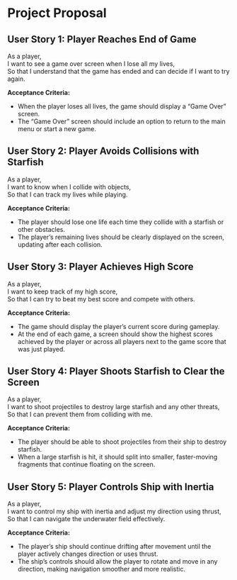 # Project Proposal

## **User Story 1: Player Reaches End of Game**
As a player,  
I want to see a game over screen when I lose all my lives,  
So that I understand that the game has ended and can decide if I want to try again.

**Acceptance Criteria:**  
- When the player loses all lives, the game should display a “Game Over” screen.  
- The “Game Over” screen should include an option to return to the main menu or start a new game.

## **User Story 2: Player Avoids Collisions with Starfish**
As a player,  
I want to know when I collide with objects,  
So that I can track my lives while playing.

**Acceptance Criteria:**  
- The player should lose one life each time they collide with a starfish or other obstacles.  
- The player’s remaining lives should be clearly displayed on the screen, updating after each collision.

## **User Story 3: Player Achieves High Score**
As a player,  
I want to keep track of my high score,  
So that I can try to beat my best score and compete with others.

**Acceptance Criteria:**  
- The game should display the player’s current score during gameplay.  
- At the end of each game, a screen should show the highest scores achieved by the player or across all players next to the game score that was just played.

## **User Story 4: Player Shoots Starfish to Clear the Screen**
As a player,  
I want to shoot projectiles to destroy large starfish and any other threats,  
So that I can prevent them from colliding with me.

**Acceptance Criteria:**  
- The player should be able to shoot projectiles from their ship to destroy starfish.  
- When a large starfish is hit, it should split into smaller, faster-moving fragments that continue floating on the screen.

## **User Story 5: Player Controls Ship with Inertia**
As a player,  
I want to control my ship with inertia and adjust my direction using thrust,  
So that I can navigate the underwater field effectively.

**Acceptance Criteria:**  
- The player’s ship should continue drifting after movement until the player actively changes direction or uses thrust.  
- The ship’s controls should allow the player to rotate and move in any direction, making navigation smoother and more realistic.
